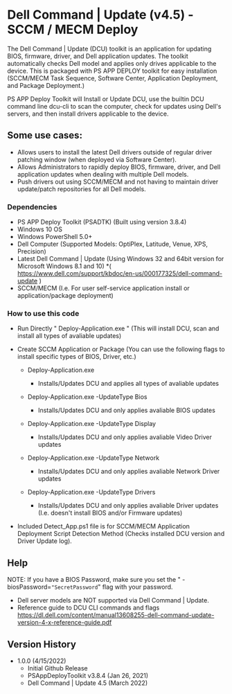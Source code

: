 # Dell Command | Update (v4.5) - SCCM / MECM Deploy

The Dell Command | Update (DCU) toolkit is an application for updating BIOS, firmware, driver, and Dell application updates. 
The toolkit automatically checks Dell model and applies only drives applicable to the device. 
This is packaged with PS APP DEPLOY toolkit for easy installation (SCCM/MECM Task Sequence, Software Center, Application Deployment, and Package Deployment.)

PS APP Deploy Toolkit will Install or Update DCU, use the builtin DCU command line dcu-cli to scan the computer, check for updates using Dell's servers, and then install drivers applicable to the device.   

## Some use cases:
* Allows users to install the latest Dell drivers outside of regular driver patching window (when deployed via Software Center). 
* Allows Administrators to rapidly deploy BIOS, firmware, driver, and Dell application updates when dealing with multiple Dell models.
* Push drivers out using SCCM/MECM and not having to maintain driver update/patch repositories for all Dell models.

### Dependencies
* PS APP Deploy Toolkit (PSADTK) (Built using version 3.8.4)
* Windows 10 OS
* Windows PowerShell 5.0+
* Dell Computer (Supported Models: OptiPlex, Latitude, Venue, XPS, Precision) 
* Latest Dell Command | Update (Using Windows 32 and 64bit version for Microsoft Windows 8.1 and 10)
      *( https://www.dell.com/support/kbdoc/en-us/000177325/dell-command-update )
* SCCM/MECM (I.e. For user self-service application install or application/package deployment)

### How to use this code
* Run Directly "  Deploy-Application.exe  " (This will install DCU, scan and install all types of avaliable updates)
* Create SCCM Application or Package (You can use the following flags to install specific types of BIOS, Driver, etc.)
    * Deploy-Application.exe
        * Installs/Updates DCU and applies all types of avaliable updates
       
    * Deploy-Application.exe -UpdateType Bios 
        * Installs/Updates DCU and only applies avaliable BIOS updates
        
    * Deploy-Application.exe -UpdateType Display
        * Installs/Updates DCU and only applies avaliable Video Driver updates
        
    * Deploy-Application.exe -UpdateType Network
        * Installs/Updates DCU and only applies avaliable Network Driver updates
       
    * Deploy-Application.exe -UpdateType Drivers
        * Installs/Updates DCU and only applies avaliable Driver updates (I.e. doesn't install BIOS and/or Firmware updates)

 * Included Detect_App.ps1 file is for SCCM/MECM Application Deployment Script Detection Method (Checks installed DCU version and Driver Update log). 
 
## Help

NOTE: If you have a BIOS Password, make sure you set the " -biosPassword=`"SecretPassword`" flag with your password.

* Dell server models are NOT supported via Dell Command | Update.  
* Reference guide to DCU CLI commands and flags https://dl.dell.com/content/manual13608255-dell-command-update-version-4-x-reference-guide.pdf 

## Version History

* 1.0.0 (4/15/2022)
    * Initial Github Release 
    * PSAppDeployToolkit v3.8.4 (Jan 26, 2021)
    * Dell Command | Update 4.5 (March 2022)
